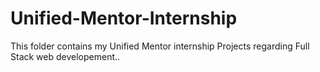 # Unified-Mentor-Internship
This folder contains my Unified Mentor internship Projects regarding Full Stack web developement..
